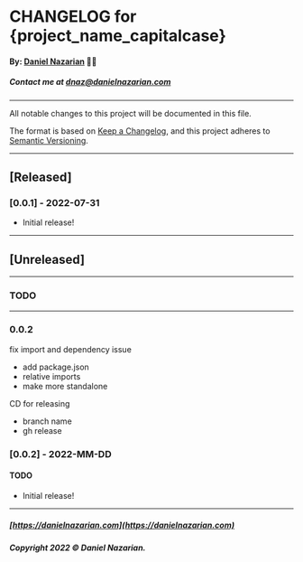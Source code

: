 # CHANGELOG for {project_name_capitalcase}
#### By: [Daniel Nazarian](https://danielnazarian) 🐧👹
##### Contact me at <dnaz@danielnazarian.com>

-------------------------------------------------------

All notable changes to this project will be documented in this file.

The format is based on [Keep a Changelog](https://keepachangelog.com/en/1.0.0/),
and this project adheres to [Semantic Versioning](https://semver.org/spec/v2.0.0.html).


-------------------------------------------------------

## [Released]

### [0.0.1] - 2022-07-31
- Initial release!

-------------------------------------------------------

## [Unreleased]

-------------------------------------------------------
### TODO

----
### 0.0.2

fix import and dependency issue
- add package.json
- relative imports
- make more standalone



CD for releasing
- branch name
- gh release

### [0.0.2] - 2022-MM-DD
#### TODO
- Initial release!

-------------------------------------------------------

##### [https://danielnazarian.com](https://danielnazarian.com)
##### Copyright 2022 © Daniel Nazarian.
